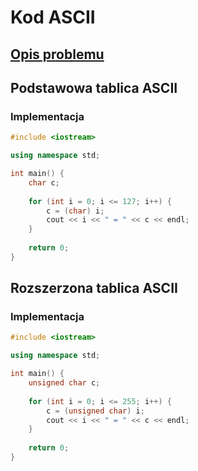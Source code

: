 # Kod ASCII

## [Opis problemu](../../../../algorithms/coding-and-compression/ascii.md)


## Podstawowa tablica ASCII

### Implementacja

```cpp linenums="1"
#include <iostream>

using namespace std;

int main() {
    char c;
    
    for (int i = 0; i <= 127; i++) {
        c = (char) i;
        cout << i << " = " << c << endl;
    }
    
    return 0;
}
```


## Rozszerzona tablica ASCII

### Implementacja

```cpp linenums="1"
#include <iostream>

using namespace std;

int main() {
    unsigned char c;
    
    for (int i = 0; i <= 255; i++) {
        c = (unsigned char) i;
        cout << i << " = " << c << endl;
    }
    
    return 0;
}
```


